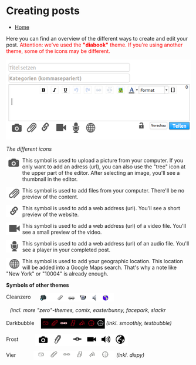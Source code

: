 Creating posts
=================

* [Home](help)

Here you can find an overview of the different ways to create and edit your post. <span style="color: red;">Attention: we've used the <b>"diabook"</b> theme. If you're using another theme, some of the icons may be different.</span>

<img src="doc/img/friendica_editor.png" width="538" height="218" alt="editor">

<i>The different icons</i>

<img src="doc/img/camera.png" width="44" height="33" alt="editor" align="left" style="padding-bottom: 20px;"> This symbol is used to upload a picture from your computer. If you only want to add an adress (url), you can also use the "tree" icon at the upper part of the editor. After selecting an image, you'll see a thumbnail in the editor.
<p style="clear:both;"></p>

<img src="doc/img/paper_clip.png" width="44" height="33" alt="paper_clip" align="left"> This symbol is used to add files from your computer. There'll be no preview of the content.
<p style="clear:both;"></p>

<img src="doc/img/chain.png" width="44" height="33" alt="chain" align="left"> This symbol is used to add a web address (url). You'll see a short preview of the website.
<p style="clear:both;"></p>

<img src="doc/img/video.png" width="44" height="33" alt="video" align="left"> This symbol is used to add a web address (url) of a video file. You'll see a small preview of the video.
<p style="clear:both;"></p>

<img src="doc/img/mic.png" width="44" height="33" alt="mic" align="left"> This symbol is used to add a web address (url) of an audio file. You'll see a player in your completed post.
<p style="clear:both;"></p>

<img src="doc/img/globe.png" width="44" height="33" alt="globe" align="left"> This symbol is used to add your geographic location. This location will be added into a Google Maps search. That's why a note like "New York" or "10004" is already enough.
<p style="clear:both;"></p>

**Symbols of other themes**

Cleanzero  <img src="doc/img/editor_zero.png" alt="cleanzero.png" style="padding-left: 20px; vertical-align:middle;"> 

<span style="padding-left: 10px; font-style:italic;">(incl. more "zero"-themes, comix, easterbunny, facepark, slackr </span>

Darkbubble  <img src="doc/img/editor_darkbubble.png" alt="darkbubble.png" style="padding-left: 14px; vertical-align:middle;"> <i>(inkl. smoothly, testbubble)</i>

Frost  <img src="doc/img/editor_frost.png" alt="frost.png" style="padding-left: 42px; vertical-align:middle;"> 

Vier  <img src="doc/img/editor_vier.png" alt="vier.png" style="padding-left: 44px; vertical-align:middle;"> <i>(inkl. dispy)</i>
